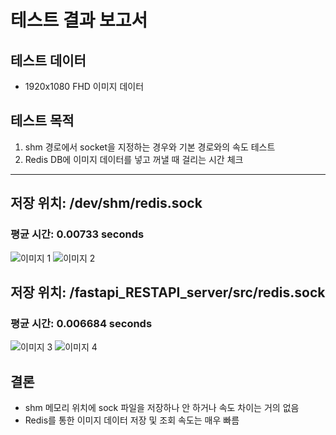 # 테스트 결과 보고서

## 테스트 데이터
- 1920x1080 FHD 이미지 데이터

## 테스트 목적
1. shm 경로에서 socket을 지정하는 경우와 기본 경로와의 속도 테스트
2. Redis DB에 이미지 데이터를 넣고 꺼낼 때 걸리는 시간 체크

---

## 저장 위치: /dev/shm/redis.sock

### 평균 시간: 0.00733 seconds

![이미지 1](https://prod-files-secure.s3.us-west-2.amazonaws.com/51bbdf15-8dfa-44af-b25f-5a1aa417d5b8/c6f61d8b-217a-4da8-8841-261256636a63/Untitled.jpeg)
![이미지 2](https://prod-files-secure.s3.us-west-2.amazonaws.com/51bbdf15-8dfa-44af-b25f-5a1aa417d5b8/77e53d13-ecf8-473c-a99d-146b0961d334/Untitled.jpeg)

## 저장 위치: /fastapi_RESTAPI_server/src/redis.sock

### 평균 시간: 0.006684 seconds

![이미지 3](https://prod-files-secure.s3.us-west-2.amazonaws.com/51bbdf15-8dfa-44af-b25f-5a1aa417d5b8/b08c0aa6-02b2-45f2-a8f9-17380f764b2d/Untitled.jpeg)
![이미지 4](https://prod-files-secure.s3.us-west-2.amazonaws.com/51bbdf15-8dfa-44af-b25f-5a1aa417d5b8/92fb1f91-7b43-4799-b5ca-e4af60cb1578/Untitled.jpeg)

## 결론
- shm 메모리 위치에 sock 파일을 저장하나 안 하거나 속도 차이는 거의 없음
- Redis를 통한 이미지 데이터 저장 및 조회 속도는 매우 빠름

